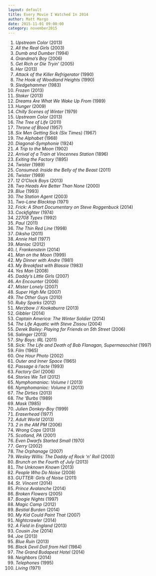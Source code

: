 ```yaml
---
layout: default
title: Every Movie I Watched In 2014
author: Matt Margo
date: 2015-11-01 09:00:00
category: november2015
---
```

1. <i>Upstream Color</i> (2013)</br>
2. <i>All the Real Girls</i> (2003)</br>
3. <i>Dumb and Dumber</i> (1994)</br>
4. <i>Grandma’s Boy</i> (2006)</br>
5. <i>Get Rich or Die Tryin’</i> (2005)</br>
6. <i>Her</i> (2013)</br>
7. <i>Attack of the Killer Refrigerator</i> (1990)</br>
8. <i>The Hook of Woodland Heights</i> (1990)</br>
9. <i>Sledgehammer</i> (1983)</br>
10. <i>Frozen</i> (2013)</br>
11. <i>Stoker</i> (2013)</br>
12. <i>Dreams Are What We Wake Up From </i>(1989)</br>
13. <i>Hunger</i> (2009)</br>
14. <i>Chilly Scenes of Winter</i> (1979)</br>
15. <i>Upstream Color</i> (2013)</br>
16. <i>The Tree of Life</i> (2011)</br>
17. <i>Throne of Blood</i> (1957)</br>
18. <i>Six Men Getting Sick (Six Times)</i> (1967)</br>
19. <i>The Alphabet</i> (1968)</br>
20. <i>Diagonal-Symphonie</i> (1924)</br>
21. <i>A Trip to the Moon</i> (1902)</br>
22. <i>Arrival of a Train at Vincennes Station</i> (1896)</br>
23. <i>Exiting the Factory</i> (1895)</br>
24. <i>Twister</i> (1989)</br>
25. <i>Consumed: Inside the Belly of the Beast</i> (2011)</br>
26. <i>Twister</i> (1989)</br>
27. <i>12 O’Clock Boys</i> (2013)</br>
28. <i>Two Heads Are Better Than None </i>(2000)</br>
29. <i>Blue </i>(1993)</br>
30. <i>The Station Agent</i> (2003)</br>
31. <i>Two-Lane Blacktop </i>(1971)</br>
32. <i>Frick: A Short Documentary on Steve Roggenbuck </i>(2014)</br>
33. <i>Cockfighter </i>(1974)</br>
34. <i>22708 Types </i>(1992)</br>
35. <i>Paul </i>(2011)</br>
36. <i>The Thin Red Line </i>(1998)</br>
37. <i>Diksha </i>(2011)</br>
38. <i>Annie Hall </i>(1977)</br>
39. <i>Maniac</i> (2012)</br>
40. <i>I, Frankenstein </i>(2014)</br>
41. <i>Man on the Moon </i>(1999)</br>
42. <i>My Dinner with Andre </i>(1981)</br>
43. <i>My Breakfast with Blassie </i>(1983)</br>
44. <i>Yes Man </i>(2008)</br>
45. <i>Daddy’s Little Girls</i> (2007)</br>
46. <i>An Encounter </i>(2006)</br>
47. <i>Mister Lonely</i> (2007)</br>
48. <i>Super High Me </i>(2007)</br>
49. <i>The Other Guys</i> (2010)</br>
50. <i>Ruby Sparks</i> (2012)</br>
51. <i>Merzbow // Kookaburra </i>(2013)</br>
52. <i>Gibbler </i>(2014)</br>
53. <i>Captain America: The Winter Soldier</i> (2014)</br>
54. <i>The Life Aquatic with Steve Zissou </i>(2004)</br>
55. <i>Derek Bailey: Playing for Friends on 5th Street </i>(2006)</br>
56. <i>Salinger </i>(2013)</br>
57. <i>Shy Boys: IRL</i> (2011)</br>
58. <i>Sick: The Life and Death of Bob Flanagan, Supermasochist</i> (1997)</br>
59. <i>Film </i>(1965)</br>
60. <i>One Hour Photo</i> (2002)</br>
61. <i>Outer and Inner Space</i> (1965)</br>
62. <i>Passage à l’acte </i>(1993)</br>
63. <i>Factory Girl</i> (2006)</br>
64. <i>Stories We Tell</i> (2012)</br>
65. <i>Nymphomaniac: Volume I </i>(2013)</br>
66. <i>Nymphomaniac: Volume II </i>(2013)</br>
67. <i>The Dirties</i> (2013)</br>
68. <i>The ‘Burbs </i>(1989)</br>
69. <i>Mask </i>(1985)</br>
70. <i>Julien Donkey-Boy </i>(1999)</br>
71. <i>Eraserhead </i>(1977)</br>
72. <i>Adult World </i>(2013)</br>
73. <i>2 in the AM PM</i> (2006)</br>
74. <i>Wrong Cops </i>(2013)</br>
75. <i>Scotland, PA </i>(2001)</br>
76. <i>Even Dwarfs Started Small </i>(1970)</br>
77. <i>Gerry </i>(2002)</br>
78. <i>The Orphanage </i>(2007)</br>
79. <i>Wesley Willis: The Daddy of Rock ‘n’ Roll</i> (2003)</br>
80. <i>Brunch on the Fourth of July</i> (2013)</br>
81. <i>The Unknown Known </i>(2013)</br>
82. <i>People Who Do Noise </i>(2008)</br>
83. <i>GUTTER: Girls of Noise </i>(2011)</br>
84. <i>St. Vincent </i>(2014)</br>
85. <i>Prince Avalanche </i>(2014)</br>
86. <i>Broken Flowers</i> (2005)</br>
87. <i>Boogie Nights </i>(1997)</br>
88. <i>Magic Camp </i>(2012)</br>
89. <i>Bestial Burden</i> (2014)</br>
90. <i>My Kid Could Paint That </i>(2007)</br>
91. <i>Nightcrawler</i> (2014)</br>
92. <i>A Field in England </i>(2013)</br>
93. <i>Cousin Joe </i>(2014)</br>
94. <i>Joe </i>(2013)</br>
95. <i>Blue Ruin</i> (2013)</br>
96. <i>Black Devil Doll from Hell </i>(1984)</br>
97. <i>The Grand Budapest Hotel </i>(2014)</br>
98. <i>Neighbors </i>(2014)</br>
99. <i>Telephones </i>(1995)</br>
100. <i>Living</i> (1971)</br>